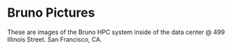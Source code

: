 # Bruno Pictures

These are images of the Bruno HPC system inside of the data center @ 499 Illinois Street. San Francisco, CA.
